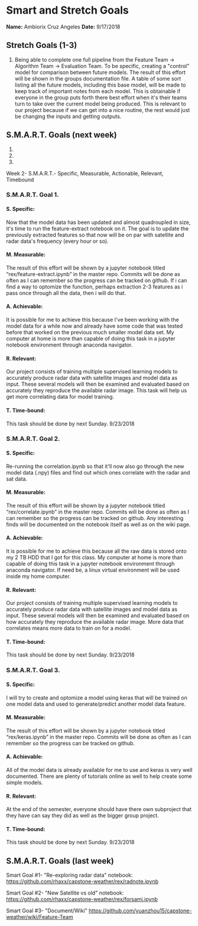 # Smart and Stretch Goals

**Name:** Ambiorix Cruz Angeles
**Date:** 9/17/2018

## Stretch Goals (1-3)

1. Being able to complete one full pipeline from the Feature Team -> Algorithm Team -> Evaluation Team. To be specific, creating a "control" model for comparison between future models. The result of this effort will be shown in the groups documentation file. A table of some sort listing all the future models, including this base model, will be made to keep track of important notes from each model. This is obtainable if everyone in the group puts forth there best effort when it's their teams turn to take over the current model being produced. This is relevant to our project because if we can get into a nice routine, the rest would just be changing the inputs and getting outputs.

## S.M.A.R.T. Goals (next week)

1. 
2. 
3. 

Week 2- S.M.A.R.T.- Specific, Measurable, Actionable, Relevant, Timebound

### S.M.A.R.T. Goal 1.

#### S. Specific:
Now that the model data has been updated and almost quadroupled in size, it's time to run the feature-extract notebook on it. The goal is to update the previously extracted features so that now will be on par with satellite and radar data's frequency (every hour or so).

#### M. Measurable: 
The result of this effort will be shown by a jupyter notebook titled “rex/feature-extract.ipynb” in the master repo. Commits will be done as often as I can remember so the progress can be tracked on github. If i can find a way to optomize the function, perhaps extraction 2-3 features as i pass once through all the data, then i will do that.

#### A. Achievable:
It is possible for me to achieve this because I've been working with the model data for a while now and already have some code that was tested before that worked on the previous much smaller model data set. My computer at home is more than capable of doing this task in a jupyter notebook environment through anaconda navigator.

#### R. Relevant:
Our project consists of training multiple supervised learning models to accurately produce radar data with satellite images and model data as input. These several models will then be examined and evaluated based on accurately they reproduce the available radar image. This task will help us get more correlating data for model training.

#### T. Time-bound:
This task should be done by next Sunday. 9/23/2018

### S.M.A.R.T. Goal 2.

#### S. Specific:
Re-running the correlation.ipynb so that it'll now also go through the new model data (.npy) files and find out which ones correlate with the radar and sat data.

#### M. Measurable:
The result of this effort will be shown by a jupyter notebook titled “rex/correlate.ipynb” in the master repo. Commits will be done as often as I can remember so the progress can be tracked on github. Any interesting finds will be documented on the notebook itself as well as on the wiki page.

#### A. Achievable:
It is possible for me to achieve this because all the raw data is stored onto my 2 TB HDD that I got for this class. My computer at home is more than capable of doing this task in a jupyter notebook environment through anaconda navigator. If need be, a linux virtual environment will be used inside my home computer.

#### R. Relevant:
Our project consists of training multiple supervised learning models to accurately produce radar data with satellite images and model data as input. These several models will then be examined and evaluated based on how accurately they reproduce the available radar image. More data that correlates means more data to train on for a model.

#### T. Time-bound:
This task should be done by next Sunday. 9/23/2018

### S.M.A.R.T. Goal 3.

#### S. Specific:
I will try to create and optomize a model using keras that will be trained on one model data and used to generate/predict another model data feature.

#### M. Measurable:
The result of this effort will be shown by a jupyter notebook titled “rex/keras.ipynb” in the master repo. Commits will be done as often as I can remember so the progress can be tracked on github. 

#### A. Achievable:
All of the model data is already available for me to use and keras is very well documented. There are plenty of tutorials online as well to help create some simple models.

#### R. Relevant:
At the end of the semester, everyone should have there own subproject that they have can say they did as well as the bigger group project.

#### T. Time-bound:
This task should be done by next Sunday. 9/23/2018 

## S.M.A.R.T. Goals (last week)

Smart Goal #1- "Re-exploring radar data" notebook: https://github.com/rhaxx/capstone-weather/rex/radnote.ipynb

Smart Goal #2- "New Satellite vs old" notebook: https://github.com/rhaxx/capstone-weather/rex/forsami.ipynb

Smart Goal #3- "Document/Wiki" https://github.com/yuanzhou15/capstone-weather/wiki/Feature-Team
